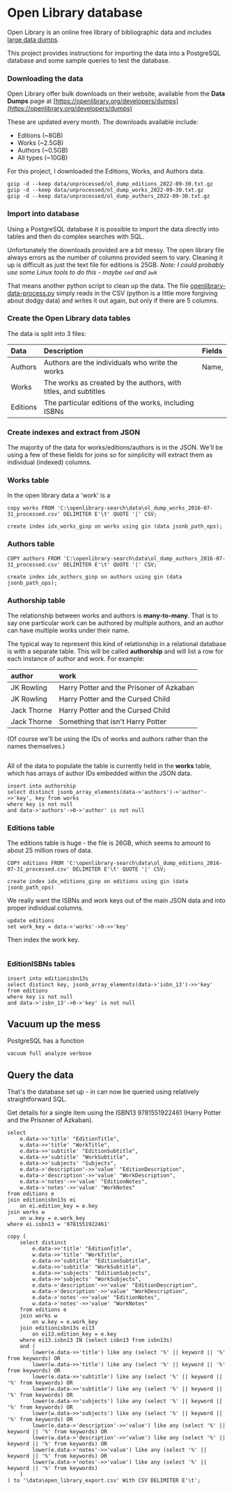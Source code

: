 # Open Library database

Open Library is an online free library of bibliographic data and includes [large data dumps](https://openlibrary.org/developers/dumps).

This project provides instructions for importing the data into a PostgreSQL database and some sample queries to test the database.

### Downloading the data

Open Library offer bulk downloads on their website, available from the **Data Dumps** page at [https://openlibrary.org/developers/dumps](https://openlibrary.org/developers/dumps)

These are updated every month. The downloads available include:

* Editions (~8GB)
* Works (~2.5GB)
* Authors (~0.5GB)
* All types (~10GB)

For this project, I downloaded the Editions, Works, and Authors data.

```console
gzip -d --keep data/unprocessed/ol_dump_editions_2022-09-30.txt.gz
gzip -d --keep data/unprocessed/ol_dump_works_2022-09-30.txt.gz
gzip -d --keep data/unprocessed/ol_dump_authors_2022-09-30.txt.gz
```

### Import into database

Using a PostgreSQL database it is possible to import the data directly into tables and then do complex searches with SQL.

Unfortunately the downloads provided are a bit messy. The open library file always errors as the number of columns provided seem to vary. Cleaning it up is difficult as just the text file for editions is 25GB. *Note: I could probably use some Linux tools to do this - maybe `sed` and `awk`*

That means another python script to clean up the data.  The file [openlibrary-data-process.py](openlibrary-data-process.py) simply reads in the CSV (python is a little more forgiving about dodgy data) and writes it out again, but only if there are 5 columns.

### Create the Open Library data tables

The data is split into 3 files:

| Data | Description | Fields |
| :--- | :---------- | :----- |
| Authors | Authors are the individuals who write the works | Name, 
| Works | The works as created by the authors, with titles, and subtitles |
| Editions | The particular editions of the works, including ISBNs |

### Create indexes and extract from JSON

The majority of the data for works/editions/authors is in the JSON. We'll be using a few of these fields for joins so for simplicity will extract them as individual (indexed) columns.

### Works table

In the open library data a 'work' is a

```
copy works FROM 'C:\openlibrary-search\data\ol_dump_works_2016-07-31_processed.csv' DELIMITER E'\t' QUOTE '|' CSV;
```


```
create index idx_works_ginp on works using gin (data jsonb_path_ops);
```

### Authors table




```
COPY authors FROM 'C:\openlibrary-search\data\ol_dump_authors_2016-07-31_processed.csv' DELIMITER E'\t' QUOTE '|' CSV;
```



```
create index idx_authors_ginp on authors using gin (data jsonb_path_ops);
```


### Authorship table


The relationship between works and authors is **many-to-many**.  That is to say one particular work can be authored by multiple authors, and an author can have multiple works under their name.

The typical way to represent this kind of relationship in a relational database is with a separate table.  This will be called **authorship** and will list a row for each instance of author and work.  For example:

| author | work |
|:---|:---|
| JK Rowling | Harry Potter and the Prisoner of Azkaban |
| JK Rowling | Harry Potter and the Cursed Child |
| Jack Thorne | Harry Potter and the Cursed Child |
| Jack Thorne | Something that isn't Harry Potter |

(Of course we'll be using the IDs of works and authors rather than the names themselves.)

```

```


All of the data to populate the table is currently held in the **works** table, which has arrays of author IDs embedded within the JSON data.

```
insert into authorship
select distinct jsonb_array_elements(data->'authors')->'author'->>'key', key from works
where key is not null
and data->'authors'->0->'author' is not null
```


### Editions table

The editions table is huge - the file is 26GB, which seems to amount to about 25 million rows of data.



```
COPY editions FROM 'C:\openlibrary-search\data\ol_dump_editions_2016-07-31_processed.csv' DELIMITER E'\t' QUOTE '|' CSV;
```

```
create index idx_editions_ginp on editions using gin (data jsonb_path_ops)
```


We really want the ISBNs and work keys out of the main JSON data and into proper individual columns.


```
update editions
set work_key = data->'works'->0->>'key'
```

Then index the work key.

```

```


### EditionISBNs tables




```
insert into editionisbn13s
select distinct key, jsonb_array_elements(data->'isbn_13')->>'key' from editions
where key is not null
and data->'isbn_13'->0->'key' is not null
```




## Vacuum up the mess

PostgreSQL has a function 

``` 
vacuum full analyze verbose
```

## Query the data

That's the database set up - in can now be queried using relatively straightforward SQL.

Get details for a single item using the ISBN13 9781551922461 (Harry Potter and the Prisoner of Azkaban).

```
select 
    e.data->>'title' "EditionTitle",
    w.data->>'title' "WorkTitle",
    e.data->>'subtitle' "EditionSubtitle",
    w.data->>'subtitle' "WorkSubtitle",
    e.data->>'subjects' "Subjects",
    e.data->'description'->>'value' "EditionDescription",
    w.data->'description'->>'value' "WorkDescription",
    e.data->'notes'->>'value' "EditionNotes",
    w.data->'notes'->>'value' "WorkNotes"
from editions e
join editionisbn13s ei
    on ei.edition_key = e.key
join works w
    on w.key = e.work_key
where ei.isbn13 = '9781551922461'
```


```
copy (
	select distinct
		e.data->>'title' "EditionTitle",
		w.data->>'title' "WorkTitle",
		e.data->>'subtitle' "EditionSubtitle",
		w.data->>'subtitle' "WorkSubtitle",
		e.data->>'subjects' "EditionSubjects",
		w.data->>'subjects' "WorkSubjects",
		e.data->'description'->>'value' "EditionDescription",
		w.data->'description'->>'value' "WorkDescription",
		e.data->'notes'->>'value' "EditionNotes",
		w.data->'notes'->>'value' "WorkNotes"
	from editions e
	join works w
		on w.key = e.work_key
	join editionisbn13s ei13
		on ei13.edition_key = e.key
	where ei13.isbn13 IN (select isbn13 from isbn13s)
	and (
		lower(e.data->>'title') like any (select '%' || keyword || '%' from keywords) OR
		lower(w.data->>'title') like any (select '%' || keyword || '%' from keywords) OR
		lower(e.data->>'subtitle') like any (select '%' || keyword || '%' from keywords) OR
		lower(w.data->>'subtitle') like any (select '%' || keyword || '%' from keywords) OR
		lower(e.data->>'subjects') like any (select '%' || keyword || '%' from keywords) OR
		lower(w.data->>'subjects') like any (select '%' || keyword || '%' from keywords) OR
		lower(e.data->'description'->>'value') like any (select '%' || keyword || '%' from keywords) OR
		lower(w.data->'description'->>'value') like any (select '%' || keyword || '%' from keywords) OR
		lower(e.data->'notes'->>'value') like any (select '%' || keyword || '%' from keywords) OR
		lower(w.data->'notes'->>'value') like any (select '%' || keyword || '%' from keywords)
	)
) to '\data\open_library_export.csv' With CSV DELIMITER E'\t';
```

